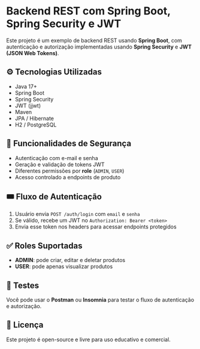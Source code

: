 
# Backend REST com Spring Boot, Spring Security e JWT

Este projeto é um exemplo de backend REST usando **Spring Boot**, com autenticação e autorização implementadas usando **Spring Security** e **JWT (JSON Web Tokens)**.

## ⚙️ Tecnologias Utilizadas

- Java 17+
- Spring Boot
- Spring Security
- JWT (jjwt)
- Maven
- JPA / Hibernate
- H2 / PostgreSQL

## 🔐 Funcionalidades de Segurança

- Autenticação com e-mail e senha
- Geração e validação de tokens JWT
- Diferentes permissões por **role** (`ADMIN`, `USER`)
- Acesso controlado a endpoints de produto

## 🎟️ Fluxo de Autenticação

1. Usuário envia `POST /auth/login` com `email` e `senha`
2. Se válido, recebe um JWT no `Authorization: Bearer <token>`
3. Envia esse token nos headers para acessar endpoints protegidos


## ✅ Roles Suportadas

- **ADMIN**: pode criar, editar e deletar produtos
- **USER**: pode apenas visualizar produtos


## 🧪 Testes

Você pode usar o **Postman** ou **Insomnia** para testar o fluxo de autenticação e autorização.

## 📄 Licença

Este projeto é open-source e livre para uso educativo e comercial.

